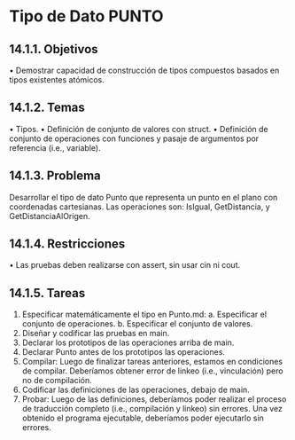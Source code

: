 # Tipo de Dato PUNTO
## 14.1.1. Objetivos
• Demostrar capacidad de construcción de tipos compuestos basados en tipos
existentes atómicos.
## 14.1.2. Temas
• Tipos.
• Definición de conjunto de valores con struct.
• Definición de conjunto de operaciones con funciones y pasaje de argumentos
por referencia (i.e., variable).
## 14.1.3. Problema
Desarrollar el tipo de dato Punto que representa un punto en el plano
con coordenadas cartesianas. Las operaciones son: IsIgual, GetDistancia, y
GetDistanciaAlOrigen.
## 14.1.4. Restricciones
• Las pruebas deben realizarse con assert, sin usar cin ni cout.
## 14.1.5. Tareas
1. Especificar matemáticamente el tipo en Punto.md:
a. Especificar el conjunto de operaciones.
b. Especificar el conjunto de valores.
2. Diseñar y codificar las pruebas en main.
3. Declarar los prototipos de las operaciones arriba de main.
4. Declarar Punto antes de los prototipos las operaciones.
5. Compilar: Luego de finalizar tareas anteriores, estamos en condiciones de
compilar. Deberíamos obtener error de linkeo (i.e., vinculación) pero no de
compilación.
6. Codificar las definiciones de las operaciones, debajo de main.
7. Probar: Luego de las definiciones, deberíamos poder realizar el proceso de
traducción completo (i.e., compilación y linkeo) sin errores. Una vez obtenido
el programa ejecutable, deberíamos poder ejecutarlo sin errores.